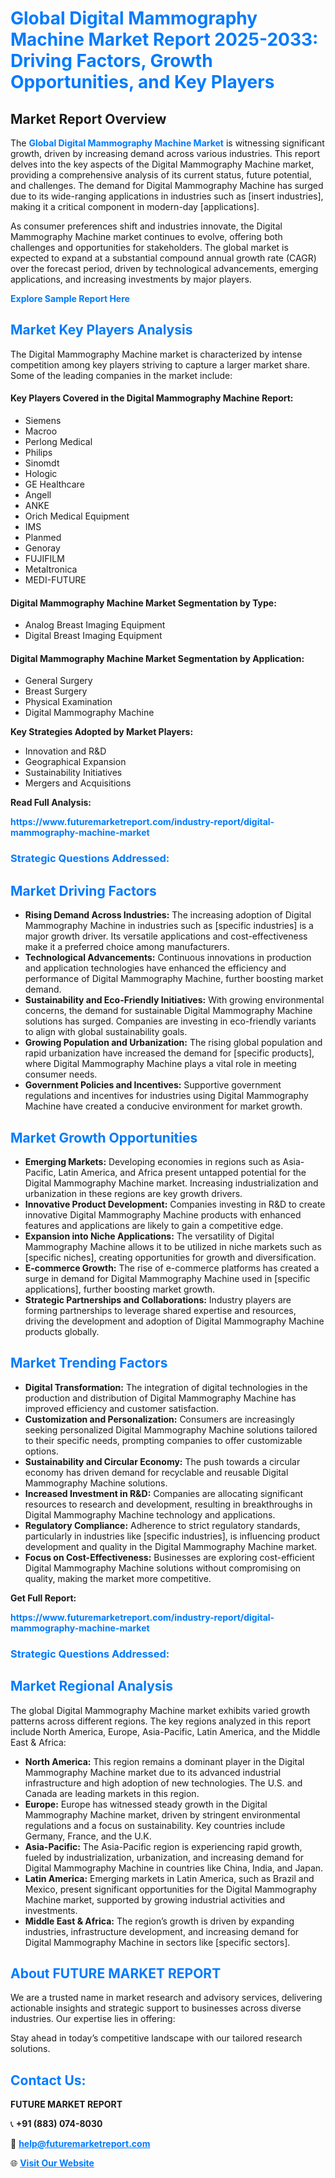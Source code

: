 <h1 style="color: #007BFF;">Global Digital Mammography Machine Market Report 2025-2033: Driving Factors, Growth Opportunities, and Key Players</h1>

<section id="overview">
<h2>Market Report Overview</h2>
<p>The <a href="https://www.futuremarketreport.com/industry-report/digital-mammography-machine-market" style="color: #007BFF; text-decoration: none;"><strong>Global Digital Mammography Machine Market</strong></a> is witnessing significant growth, driven by increasing demand across various industries. This report delves into the key aspects of the Digital Mammography Machine market, providing a comprehensive analysis of its current status, future potential, and challenges. The demand for Digital Mammography Machine has surged due to its wide-ranging applications in industries such as [insert industries], making it a critical component in modern-day [applications].</p>
<p>As consumer preferences shift and industries innovate, the Digital Mammography Machine market continues to evolve, offering both challenges and opportunities for stakeholders. The global market is expected to expand at a substantial compound annual growth rate (CAGR) over the forecast period, driven by technological advancements, emerging applications, and increasing investments by major players.</p>
</section>

<section id="overview">
<p><a href="https://www.futuremarketreport.com/request-sample/reportId=122495" style="color: #007BFF; text-decoration: none;"><strong>Explore Sample Report Here</strong></a></p>
</section>

<section id="key-players">
<h2 style="color: #007BFF;">Market Key Players Analysis</h2>
<p>The Digital Mammography Machine market is characterized by intense competition among key players striving to capture a larger market share. Some of the leading companies in the market include:</p>
<h4>Key Players Covered in the Digital Mammography Machine Report:</h4>
<ul><li>Siemens</li><li>Macroo</li><li>Perlong Medical</li><li>Philips</li><li>Sinomdt</li><li>Hologic</li><li>GE Healthcare</li><li>Angell</li><li>ANKE</li><li>Orich Medical Equipment</li><li>IMS</li><li>Planmed</li><li>Genoray</li><li>FUJIFILM</li><li>Metaltronica</li><li>MEDI-FUTURE</li></ul>
<h4>Digital Mammography Machine Market Segmentation by Type:</h4>
<ul><li>Analog Breast Imaging Equipment</li><li>Digital Breast Imaging Equipment</li></ul>

<h4>Digital Mammography Machine Market Segmentation by Application:</h4>
<ul><li>General Surgery</li><li>Breast Surgery</li><li>Physical Examination</li><li>Digital Mammography Machine</li></ul>
<p><strong>Key Strategies Adopted by Market Players:</strong></p>
<ul>
<li>Innovation and R&D</li>
<li>Geographical Expansion</li>
<li>Sustainability Initiatives</li>
<li>Mergers and Acquisitions</li>
</ul>
</section>

<section>
<p><strong>Read Full Analysis: </strong></p><a href="https://www.futuremarketreport.com/industry-report/digital-mammography-machine-market" style="color: #007BFF; text-decoration: none;"><strong>https://www.futuremarketreport.com/industry-report/digital-mammography-machine-market</strong></a>
<h3 style="color: #007BFF;">Strategic Questions Addressed:</h3>
</section>

<section id="driving-factors">
<h2 style="color: #007BFF;">Market Driving Factors</h2>
<ul>
<li><strong>Rising Demand Across Industries:</strong> The increasing adoption of Digital Mammography Machine in industries such as [specific industries] is a major growth driver. Its versatile applications and cost-effectiveness make it a preferred choice among manufacturers.</li>
<li><strong>Technological Advancements:</strong> Continuous innovations in production and application technologies have enhanced the efficiency and performance of Digital Mammography Machine, further boosting market demand.</li>
<li><strong>Sustainability and Eco-Friendly Initiatives:</strong> With growing environmental concerns, the demand for sustainable Digital Mammography Machine solutions has surged. Companies are investing in eco-friendly variants to align with global sustainability goals.</li>
<li><strong>Growing Population and Urbanization:</strong> The rising global population and rapid urbanization have increased the demand for [specific products], where Digital Mammography Machine plays a vital role in meeting consumer needs.</li>
<li><strong>Government Policies and Incentives:</strong> Supportive government regulations and incentives for industries using Digital Mammography Machine have created a conducive environment for market growth.</li>
</ul>
</section>

<section id="growth-opportunities">
<h2 style="color: #007BFF;">Market Growth Opportunities</h2>
<ul>
<li><strong>Emerging Markets:</strong> Developing economies in regions such as Asia-Pacific, Latin America, and Africa present untapped potential for the Digital Mammography Machine market. Increasing industrialization and urbanization in these regions are key growth drivers.</li>
<li><strong>Innovative Product Development:</strong> Companies investing in R&D to create innovative Digital Mammography Machine products with enhanced features and applications are likely to gain a competitive edge.</li>
<li><strong>Expansion into Niche Applications:</strong> The versatility of Digital Mammography Machine allows it to be utilized in niche markets such as [specific niches], creating opportunities for growth and diversification.</li>
<li><strong>E-commerce Growth:</strong> The rise of e-commerce platforms has created a surge in demand for Digital Mammography Machine used in [specific applications], further boosting market growth.</li>
<li><strong>Strategic Partnerships and Collaborations:</strong> Industry players are forming partnerships to leverage shared expertise and resources, driving the development and adoption of Digital Mammography Machine products globally.</li>
</ul>
</section>

<section id="trending-factors">
<h2 style="color: #007BFF;">Market Trending Factors</h2>
<ul>
<li><strong>Digital Transformation:</strong> The integration of digital technologies in the production and distribution of Digital Mammography Machine has improved efficiency and customer satisfaction.</li>
<li><strong>Customization and Personalization:</strong> Consumers are increasingly seeking personalized Digital Mammography Machine solutions tailored to their specific needs, prompting companies to offer customizable options.</li>
<li><strong>Sustainability and Circular Economy:</strong> The push towards a circular economy has driven demand for recyclable and reusable Digital Mammography Machine solutions.</li>
<li><strong>Increased Investment in R&D:</strong> Companies are allocating significant resources to research and development, resulting in breakthroughs in Digital Mammography Machine technology and applications.</li>
<li><strong>Regulatory Compliance:</strong> Adherence to strict regulatory standards, particularly in industries like [specific industries], is influencing product development and quality in the Digital Mammography Machine market.</li>
<li><strong>Focus on Cost-Effectiveness:</strong> Businesses are exploring cost-efficient Digital Mammography Machine solutions without compromising on quality, making the market more competitive.</li>
</ul>
</section>

<section>
<p><strong>Get Full Report: </strong></p><a href="https://www.futuremarketreport.com/industry-report/digital-mammography-machine-market" style="color: #007BFF; text-decoration: none;"><strong>https://www.futuremarketreport.com/industry-report/digital-mammography-machine-market</strong></a>
<h3 style="color: #007BFF;">Strategic Questions Addressed:</h3>
</section>


<section id="regional-analysis">
<h2 style="color: #007BFF;">Market Regional Analysis</h2>
<p>The global Digital Mammography Machine market exhibits varied growth patterns across different regions. The key regions analyzed in this report include North America, Europe, Asia-Pacific, Latin America, and the Middle East & Africa:</p>
<ul>
<li><strong>North America:</strong> This region remains a dominant player in the Digital Mammography Machine market due to its advanced industrial infrastructure and high adoption of new technologies. The U.S. and Canada are leading markets in this region.</li>
<li><strong>Europe:</strong> Europe has witnessed steady growth in the Digital Mammography Machine market, driven by stringent environmental regulations and a focus on sustainability. Key countries include Germany, France, and the U.K.</li>
<li><strong>Asia-Pacific:</strong> The Asia-Pacific region is experiencing rapid growth, fueled by industrialization, urbanization, and increasing demand for Digital Mammography Machine in countries like China, India, and Japan.</li>
<li><strong>Latin America:</strong> Emerging markets in Latin America, such as Brazil and Mexico, present significant opportunities for the Digital Mammography Machine market, supported by growing industrial activities and investments.</li>
<li><strong>Middle East & Africa:</strong> The region’s growth is driven by expanding industries, infrastructure development, and increasing demand for Digital Mammography Machine in sectors like [specific sectors].</li>
</ul>
</section>

<footer>
<h2 style="color: #007BFF;">About FUTURE MARKET REPORT</h2>
<p>We are a trusted name in market research and advisory services, delivering actionable insights and strategic support to businesses across diverse industries. Our expertise lies in offering:</p>

<p>Stay ahead in today’s competitive landscape with our tailored research solutions.</p>

<h2 style="color: #007BFF;">Contact Us:</h2>
<p><strong>FUTURE MARKET REPORT</strong></p>
<p>📞 <strong>+91 (883) 074-8030</strong></p>
<p>📧 <strong><a href="mailto:help@futuremarketreport.com" style="color: #007BFF;">help@futuremarketreport.com</a></strong></p>
<p>🌐 <strong><a href="https://www.futuremarketreport.com/" style="color: #007BFF;">Visit Our Website</a></strong></p>
</footer>